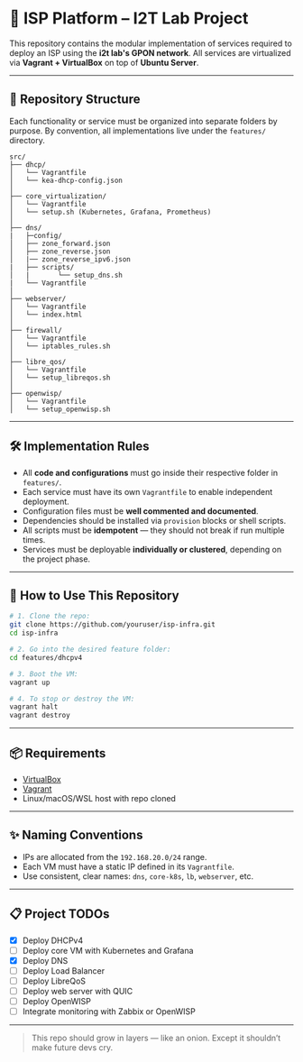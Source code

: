 
# 🧠 ISP Platform – I2T Lab Project

This repository contains the modular implementation of services required to deploy an ISP using the **i2t lab's GPON network**. All services are virtualized via **Vagrant + VirtualBox** on top of **Ubuntu Server**.

---

## 📁 Repository Structure

Each functionality or service must be organized into separate folders by purpose. By convention, all implementations live under the `features/` directory.

```
src/
├── dhcp/
│   └── Vagrantfile
│   └── kea-dhcp-config.json
│
├── core_virtualization/
│   └── Vagrantfile
│   └── setup.sh (Kubernetes, Grafana, Prometheus)
│
├── dns/
|   ├─config/
│   ├── zone_forward.json
│   ├── zone_reverse.json
│   |── zone_reverse_ipv6.json
|   ├── scripts/
│   |       └── setup_dns.sh
|   └── Vagrantfile
│
├── webserver/
│   └── Vagrantfile
│   └── index.html
│
├── firewall/
│   └── Vagrantfile
│   └── iptables_rules.sh
│
├── libre_qos/
│   └── Vagrantfile
│   └── setup_libreqos.sh
│
├── openwisp/
│   └── Vagrantfile
│   └── setup_openwisp.sh
```

---

## 🛠️ Implementation Rules

- All **code and configurations** must go inside their respective folder in `features/`.
- Each service must have its own `Vagrantfile` to enable independent deployment.
- Configuration files must be **well commented and documented**.
- Dependencies should be installed via `provision` blocks or shell scripts.
- All scripts must be **idempotent** — they should not break if run multiple times.
- Services must be deployable **individually or clustered**, depending on the project phase.

---

## 🚀 How to Use This Repository

```bash
# 1. Clone the repo:
git clone https://github.com/youruser/isp-infra.git
cd isp-infra

# 2. Go into the desired feature folder:
cd features/dhcpv4

# 3. Boot the VM:
vagrant up

# 4. To stop or destroy the VM:
vagrant halt
vagrant destroy
```

---

## 📦 Requirements

- [VirtualBox](https://www.virtualbox.org/)
- [Vagrant](https://www.vagrantup.com/)
- Linux/macOS/WSL host with repo cloned

---

## ✨ Naming Conventions

- IPs are allocated from the `192.168.20.0/24` range.
- Each VM must have a static IP defined in its `Vagrantfile`.
- Use consistent, clear names: `dns`, `core-k8s`, `lb`, `webserver`, etc.

---

## 📋 Project TODOs

- [x] Deploy DHCPv4
- [ ] Deploy core VM with Kubernetes and Grafana
- [x] Deploy DNS
- [ ] Deploy Load Balancer
- [ ] Deploy LibreQoS
- [ ] Deploy web server with QUIC
- [ ] Deploy OpenWISP
- [ ] Integrate monitoring with Zabbix or OpenWISP

---

> This repo should grow in layers — like an onion. Except it shouldn’t make future devs cry.
